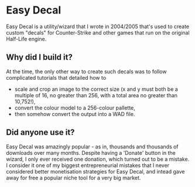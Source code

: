 # Easy Decal

Easy Decal is a utility/wizard that I wrote in 2004/2005 that's used to create custom "decals" for Counter-Strike
and other games that run on the original Half-Life engine.

## Why did I build it?

At the time, the only other way to create such decals was to follow complicated tutorials that detailed how to
* scale and crop an image to the correct size (x and y must both be a multiple of 16, no greater than 256, with a total 
area no greater than 10,752!),
* convert the colour model to a 256-colour pallette,
* then somehow convert the output into a WAD file.

## Did anyone use it?

Easy Decal was amazingly popular - as in, thousands and thousands of downloads over many months.
Despite having a 'Donate' button in the wizard, I only ever received one donation, which turned out to be a mistake.
I consider it one of my biggest entrepreneurial mistakes that I never considered better monetisation strategies
for Easy Decal, and intead gave away for free a popular niche tool for a very big market.
